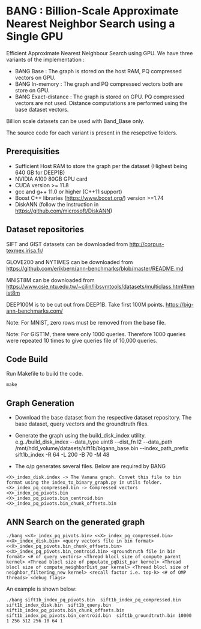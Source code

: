 # BANG : Billion-Scale Approximate Nearest Neighbor Search using a Single GPU

Efficient Approximate Nearest Neighbour Search using GPU. We have three variants of the implementation :
* BANG Base : The graph is stored on the host RAM, PQ compressed vectors on GPU.
* BANG In-memory : The graph and PQ compressed vectors both are store on GPU.
* BANG Exact-distance : The graph is stored on GPU. PQ compressed vectors are not used. Distance computations are performed using the base dataset vectors.

Billion scale datasets can be used with Band_Base only.

The source code for each variant is present in the resepctive folders.

## Prerequisities
* Sufficient Host RAM to store the graph per the dataset (Highest being 640 GB for DEEP1B)
* NVIDIA A100 80GB GPU card
* CUDA version >= 11.8
* gcc and g++ 11.0 or higher (C++11 support)
* Boost C++ libraries (https://www.boost.org/) version >=1.74
* DiskANN (follow the instruction in https://github.com/microsoft/DiskANN)

## Dataset repositories
SIFT and GIST datasets can be downloaded from http://corpus-texmex.irisa.fr/

GLOVE200 and NYTIMES can be downloaded from https://github.com/erikbern/ann-benchmarks/blob/master/README.md

MNIST8M can be downloaded from https://www.csie.ntu.edu.tw/~cjlin/libsvmtools/datasets/multiclass.html#mnist8m

DEEP100M is to be cut out from DEEP1B. Take first 100M points. https://big-ann-benchmarks.com/


Note: For MNIST, zero rows must be removed from the base file.

Note: For GIST1M, there were only 1000 queries. Therefore 1000 queries were repeated 10 times to give queries file of 10,000  queries.

## Code Build

Run Makefile to build the code.
```
make 
```

## Graph Generation
* Download the base dataset from the respective dataset repository. The base dataset, query vectors and the groundtruth files.
* Generate the graph using the build_disk_index utility.
e.g../build_disk_index --data_type uint8 --dist_fn l2 --data_path /mnt/hdd_volume/datasets/sift1b/bigann_base.bin --index_path_prefix sift1b_index -R 64 -L 200 -B 70 -M 48

* The o/p generates several files. Below are required by BANG
```
<X>_index_disk.index -> The Vamana graph. Convet this file to bin format using the index_to_binary_graph.py in utils folder.
<X>_index_pq_compressed.bin -> Compressed vectors
<X>_index_pq_pivots.bin 
<X>_index_pq_pivots.bin_centroid.bin
<X>_index_pq_pivots.bin_chunk_offsets.bin
```
## ANN Search on the generated graph

```
./bang <<X>_index_pq_pivots.bin> <<X>_index_pq_compressed.bin> <<X>_index_disk.bin> <query vectors file in bin format> <<X>_index_pq_pivots.bin_chunk_offsets.bin> <<X>_index_pq_pivots.bin_centroid.bin> <groundtruth file in bin format> <# of query vectors> <Thread blocl size of compute_parent kernel> <Thread blocl size of populate_pqDist_par kernel> <Thread blocl size of compute_neighborDist_par kernel> <Thread blocl size of neighbor_filtering_new kernel> <recall factor i.e. top-k> <# of OMP threads> <debug flags>

```
An example is shown below:

```
./bang sift1b_index_pq_pivots.bin  sift1b_index_pq_compressed.bin sift1b_index_disk.bin  sift1b_query.bin sift1b_index_pq_pivots.bin_chunk_offsets.bin sift1b_index_pq_pivots.bin_centroid.bin  sift1b_groundtruth.bin 10000 1 256 512 256 10 64 1
```




